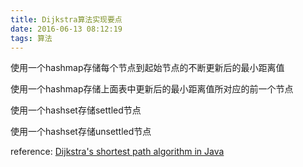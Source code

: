 ```yaml
---
title: Dijkstra算法实现要点
date: 2016-06-13 08:12:19
tags: 算法
---
```


使用一个hashmap存储每个节点到起始节点的不断更新后的最小距离值

使用一个hashmap存储上面表中更新后的最小距离值所对应的前一个节点

使用一个hashset存储settled节点

使用一个hashset存储unsettled节点

reference: [Dijkstra's shortest path algorithm in Java](http://www.vogella.com/tutorials/JavaAlgorithmsDijkstra/article.html)

